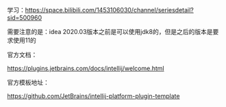 学习：https://space.bilibili.com/1453106030/channel/seriesdetail?sid=500960



需要注意的是：idea 2020.03版本之前是可以使用jdk8的，但是之后的版本是要求使用11的

官方文档：

https://plugins.jetbrains.com/docs/intellij/welcome.html

官方模板地址：

https://github.com/JetBrains/intellij-platform-plugin-template